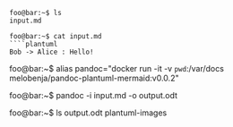 ```console
foo@bar:~$ ls 
input.md

foo@bar:~$ cat input.md
````plantuml
Bob -> Alice : Hello!
````

foo@bar:~$ alias pandoc="docker run -it -v `pwd`:/var/docs melobenja/pandoc-plantuml-mermaid:v0.0.2"

foo@bar:~$ pandoc -i input.md -o output.odt

foo@bar:~$ ls
output.odt      plantuml-images
```
